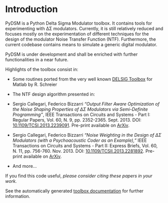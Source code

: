 # Introduction #

PyDSM is a Python Delta Sigma Modulator toolbox. It contains tools for experimenting with ΔΣ modulators. Currently, it is still relatively reduced and focuses mostly on the experimentation of different techniques for the design of the modulator Noise Transfer Function (NTF). Furthermore, the current codebase contains means to simulate a generic digital modulator.

PyDSM is under development and shall be enriched with further functionalities in a near future.

Highlights of the toolbox consist in:

  * Some routines ported from the very well known [DELSIG Toolbox](http://www.mathworks.com/matlabcentral/fileexchange/19-delta-sigma-toolbox) for Matlab by R. Schreier

  * The NTF design algorithm presented in:

  * Sergio Callegari, Federico Bizzarri _“Output Filter Aware Optimization of the Noise Shaping Properties of ΔΣ Modulators via Semi-Definite Programming”_, IEEE Transactions on Circuits and Systems - Part I: Regular Papers, Vol. 60, N. 9, pp. 2352-2365. Sept. 2013. DOI: [10.1109/TCSI.2013.2239091](http://dx.doi.org/10.1109/TCSI.2013.2239091). Pre-print available on [ArXiv](http://arxiv.org/abs/1302.3020).

  * Sergio Callegari, Federico Bizzarri _“Noise Weighting in the Design of ΔΣ Modulators (with a Psychoacoustic Coder as an Example),”_ IEEE Transactions on Circuits and Systems - Part II: Express Briefs, Vol. 60, N. 11, pp. 756-760. Nov. 2013. DOI: [10.1109/TCSII.2013.2281892](http://dx.doi.org/10.1109/TCSII.2013.2281892). Pre-print available on [ArXiv](http://arxiv.org/abs/1309.6151).

  * And more...

If you find this code useful, _please consider citing these papers in your work._

See the automatically generated [toolbox documentation](http://pythonhosted.org//pydsm) for further information.